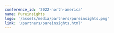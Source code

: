 ```yaml
---
conference_id: '2022-north-america'
name: Pureinsights
logo: '/assets/media/partners/pureinsights.png'
link: '/partners/pureinsights.html'
---
```


